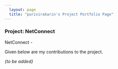 ```yaml
---
  layout: page
  title: "purivirakarin's Project Portfolio Page"
---
```


### Project: NetConnect

NetConnect - 

Given below are my contributions to the project.

_{to be added}_
